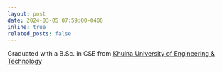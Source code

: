 ```yaml
---
layout: post
date: 2024-03-05 07:59:00-0400
inline: true
related_posts: false
---
```


Graduated with a B.Sc. in CSE from [Khulna University of Engineering & Technology](https://www.kuet.ac.bd/)
